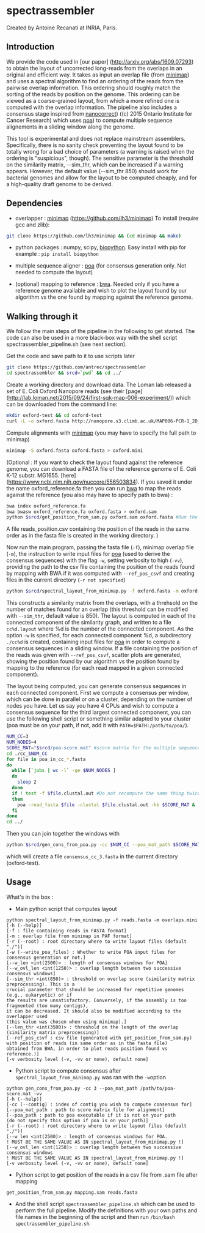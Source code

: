 # spectrassembler
Created by Antoine Recanati at INRIA, Paris.

## Introduction
We provide the code used in [our paper] (http://arxiv.org/abs/1609.07293) to obtain the layout of uncorrected long-reads from the overlaps in an original and efficient way. It takes as input an overlap file (from [minimap][minimap]) and uses a spectral algorithm to find an ordering of the reads from the pairwise overlap information. This ordering should roughly match the sorting of the reads by position on the genome. This ordering can be viewed as a coarse-grained layout, from which a more refined one is computed with the overlap information.
The pipeline also includes a consensus stage inspired from [nanocorrect][nanocorrect]) ((c) 2015 Ontario Institute for Cancer Research) which uses [poa][poa]) to compute multiple sequence alignements in a sliding window along the genome.

This tool is experimental and does not replace mainstream assemblers. Specifically, there is no sanity check preventing the layout found to be totally wrong for a bad choice of parameters (a warning is raised when the ordering is "suspicious", though). The sensitive parameter is the threshold on the similarity matrix, --sim_thr, which can be increased if a warning appears. However, the default value (--sim_thr 850) should work for bacterial genomes and allow for the layout to be computed cheaply, and for a high-quality draft genome to be derived.

## Dependencies
* overlapper : [minimap] (https://github.com/lh3/minimap)
To install (require gcc and zlib):
```sh
git clone https://github.com/lh3/minimap && (cd minimap && make)
```

* python packages : numpy, scipy, [biopython][biopython]. Easy install with pip for example : ```pip install biopython```

* multiple sequence aligner : [poa][poa] (for consensus generation only. Not needed to compute the layout)

* (optional) mapping to reference : [bwa][bwa]. Needed only if you have a reference genome available and wish to plot the layout found by our algorithm vs the one found by mapping against the reference genome.

## Walking through it
We follow the main steps of the pipeline in the following to get started. The code can also be used in a more black-box way with the shell script spectrassembler_pipeline.sh (see next section).

Get the code and save path to it to use scripts later
```sh
git clone https://github.com/antrec/spectrassembler
cd spectrassembler && srcd=`pwd` && cd ../
```
Create a working directory and download data. The Loman lab released a set of E. Coli Oxford Nanopore reads (see their [page] (http://lab.loman.net/2015/09/24/first-sqk-map-006-experiment/)) which can be downloaded from the command line:
```sh
mkdir oxford-test && cd oxford-test
curl -L -o oxford.fasta http://nanopore.s3.climb.ac.uk/MAP006-PCR-1_2D_pass.fasta
```
Compute alignments with [minimap][minimap] (you may have to specify the full path to minimap)
```sh
minimap -S oxford.fasta oxford.fasta > oxford.mini
```
(Optional : If you want to check the layout found against the reference genome, you can download a FASTA file of the reference genome of E. Coli K-12 substr. MG1655. [here] (https://www.ncbi.nlm.nih.gov/nuccore/556503834). If you saved it under the name oxford_reference.fa then you can run [bwa][bwa] to map the reads against the reference (you also may have to specify path to bwa) :
```sh
bwa index oxford_reference.fa
bwa bwasw oxford_reference.fa oxford.fasta > oxford.sam
python $srcd/get_position_from_sam.py oxford.sam oxford.fasta #Run the python file from spectrassembler folder
```
A file reads_position.csv containing the position of the reads in the same order as in the fasta file is created in the working directory.
)


Now run the main program, passing the fasta file (```-f```), minimap overlap file (```-m```), the instruction to write input files for [poa][poa] (used to derive the consensus sequences) with the flag ```-w```, setting verbosity to high (```-vv```), providing the path to the csv file containing the position of the reads found by mapping with BWA if it was computed with ```--ref_pos_csvf``` and creating files in the current directory (```-r not specified```)
```sh
python $srcd/spectral_layout_from_minimap.py -f oxford.fasta -m oxford.mini -w -vv --ref_pos_csvf reads_position.csv
```
This constructs a similarity matrix from the overlaps, with a threhsold on the number of matches found for an overlap (this threshold can be modified with ```--sim_thr```, default value is 850). The layout is computed in each of the connected component of the similarity graph, and written to a file ```cc%d.layout``` where %d is the number of the connected component. As the option ```-w``` is specified, for each connected component %d, a subdirectory ```./cc%d``` is created, containing input files for [poa][poa] in order to compute a consensus sequences in a sliding window. If a file containing the position of the reads was given with ```--ref_pos_csvf```, scatter plots are generated, showing the position found by our algorithm vs the position found by mapping to the reference (for each read mapped in a given connected component).

The layout being computed, you can generate consensus sequences in each connected component. First we compute a consensus per window, which can be done in parallel or on a cluster, depending on the number of nodes you have. Let us say you have 4 CPUs and wish to compute a consensus sequence for the third largest connected component, you can use the following shell script or something similar adapted to your cluster (poa must be on your path, if not, add it with ```PATH=$PATH:/path/to/poa/```).
```sh
NUM_CC=3
NUM_NODES=4
SCORE_MAT="$srcd/poa-score.mat" #score matrix for the multiple sequence alignment
cd ./cc_$NUM_CC
for file in poa_in_cc_*.fasta
do
  while [`jobs | wc -l` -ge $NUM_NODES ]
  do
    sleep 2
  done
  if ! test -f $file.clustal.out #Do not recompute the same thing twice in case you stopped a computation earlier.
  then
    poa -read_fasta $file -clustal $file.clustal.out -hb $SCORE_MAT &
  fi
done
cd ../
```
Then you can join together the windows with
```sh
python $srcd/gen_cons_from_poa.py -cc $NUM_CC --poa_mat_path $SCORE_MAT -vv
```
which will create a file ```consensus_cc_3.fasta``` in the current directory (oxford-test).

## Usage
What's in the box :
* Main python script that computes layout
```
python spectral_layout_from_minimap.py -f reads.fasta -m overlaps.mini
[-h (--help)]
[-f : file containing reads in FASTA format]
[-m : overlap file from minimap in PAF format]
[-r (--root) : root directory where to write layout files (default "./")]
[-w (--write_poa_files) : Whether to write POA input files for consensus generation or not.]
[--w_len <int(2500)> : length of consensus windows for POA]
[--w_ovl_len <int(1250)> : overlap length between two successive consensus windows]
[--sim_thr <int(850)> : threshold on overlap score (similarity matrix preprocessing). This is a
crucial parameter that should be increased for repetitive genomes (e.g., eukaryotic) or if
the results are unsatisfactory. Conversely, if the assembly is too fragmented (too many contigs),
it can be decreased. It should also be modified according to the overlapper used
(this value was chosen when using minimap).]
[--len_thr <int(3500)> : threshold on the length of the overlap (similarity matrix preprocessing)]
[--ref_pos_csvf : csv file (generated with get_position_from_sam.py)
with position of reads (in same order as in the fasta file)
obtained from BWA, in order to plot reads position found vs reference.)]
[-v verbosity level (-v, -vv or none), default none]
```

* Python script to compute consensus after ```spectral_layout_from_minimap.py``` was ran with the ```-w```option
```
python gen_cons_from_poa.py -cc 3 --poa_mat_path /path/to/poa-score.mat -vv
[-h (--help)]
[-cc (--contig) : index of contig you wish to compute consensus for]
[--poa_mat_path : path to score matrix file for alignment]
[--poa_path : path to poa executable if it is not on your path
(do not specify this option if poa is on your path)]
[-r (--root) : root directory where to write layout files (default "./")]
[--w_len <int(2500)> : length of consensus windows for POA.
! MUST BE THE SAME VALUE AS IN spectral_layout_from_minimap.py !]
[--w_ovl_len <int(1250)> : overlap length between two successive consensus windows
! MUST BE THE SAME VALUE AS IN spectral_layout_from_minimap.py !]
[-v verbosity level (-v, -vv or none), default none]
```

* Python script to get position of the reads in a csv file from .sam file after mapping
```
get_position_from_sam.py mapping.sam reads.fasta
```

* And the shell script ```spectrassembler_pipeline.sh``` which can be used to perform the full pipeline.
Modify the definitions with your own paths and file names in the beginning of the script and then run ```/bin/bash spectrassembler_pipeline.sh```.

[minimap]: https://github.com/lh3/minimap
[nanocorrect]: https://github.com/jts/nanocorrect/
[poa]: https://sourceforge.net/projects/poamsa/
[bwa]: http://bio-bwa.sourceforge.net/
[biopython]: http://biopython.org/wiki/Download#Easy_Install
